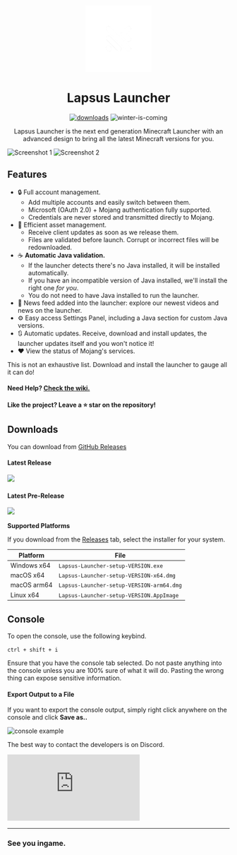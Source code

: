 <p align="center"><img src="./app/assets/images/SealCircle.png" width="150px" height="150px" alt="aventium softworks"></p>

<h1 align="center">Lapsus Launcher</h1>


[<p align="center"><img src="https://img.shields.io/github/downloads/ManucrackYT/LapsusLauncher/total.svg?style=for-the-badge" alt="downloads">](https://github.com/ManucrackYT/LapsusLauncher/releases) <img src="https://forthebadge.com/images/badges/winter-is-coming.svg"  height="28px" alt="winter-is-coming"></p>

<p align="center">Lapsus Launcher is the next end generation Minecraft Launcher with an advanced design to bring all the latest Minecraft versions for you.</p>

![Screenshot 1](https://cdn.discordapp.com/attachments/1158764544076812429/1159127602431271024/image1.png?ex=651ec133&is=651d6fb3&hm=e80f589f5c8cb6cacd9733ebd345a4fac08ed625332b127e6194fbba2e20dff6&)
![Screenshot 2](https://cdn.discordapp.com/attachments/1158764544076812429/1159127601323978895/image2.png?ex=651ec133&is=651d6fb3&hm=974a845f39940c00f14f5f0b6143d663eddc2e61b7291b99bafb9fc9f7e563a9&)

## Features

* 🔒 Full account management.
  * Add multiple accounts and easily switch between them.
  * Microsoft (OAuth 2.0) + Mojang authentication fully supported.
  * Credentials are never stored and transmitted directly to Mojang.
* 📂 Efficient asset management.
  * Receive client updates as soon as we release them.
  * Files are validated before launch. Corrupt or incorrect files will be redownloaded.
* ☕ **Automatic Java validation.**
  * If the launcher detects there's no Java installed, it will be installed automatically.
  * If you have an incompatible version of Java installed, we'll install the right one *for you*.
  * You do not need to have Java installed to run the launcher.
* 📰 News feed added into the launcher: explore our newest videos and news on the launcher.
* ⚙️ Easy access Settings Panel, including a Java section for custom Java versions.
* 🔃 Automatic updates. Receive, download and install updates, the launcher updates itself and you won't notice it!
* ❤️ View the status of Mojang's services.

This is not an exhaustive list. Download and install the launcher to gauge all it can do!

#### Need Help? [Check the wiki.][wiki]

#### Like the project? Leave a ⭐ star on the repository!

## Downloads

You can download from [GitHub Releases](https://github.com/ManucrackYT/LapsusLauncher/releases)

#### Latest Release

[![](https://img.shields.io/github/release/ManucrackYT/LapsusLauncher.svg?style=flat-square)](https://github.com/ManucrackYT/LapsusLauncher/releases/latest)

#### Latest Pre-Release
[![](https://img.shields.io/github/release/ManucrackYT/LapsusLauncher/all.svg?style=flat-square)](https://github.com/ManucrackYT/LapsusLauncher/releases)

**Supported Platforms**

If you download from the [Releases](https://github.com/ManucrackYT/LapsusLauncher/releases) tab, select the installer for your system.

| Platform | File |
| -------- | ---- |
| Windows x64 | `Lapsus-Launcher-setup-VERSION.exe` |
| macOS x64 | `Lapsus-Launcher-setup-VERSION-x64.dmg` |
| macOS arm64 | `Lapsus-Launcher-setup-VERSION-arm64.dmg` |
| Linux x64 | `Lapsus-Launcher-setup-VERSION.AppImage` |

## Console

To open the console, use the following keybind.

```console
ctrl + shift + i
```

Ensure that you have the console tab selected. Do not paste anything into the console unless you are 100% sure of what it will do. Pasting the wrong thing can expose sensitive information.

#### Export Output to a File

If you want to export the console output, simply right click anywhere on the console and click **Save as..**

![console example](https://i.imgur.com/T5e73jP.png)


The best way to contact the developers is on Discord.

[![discord](https://discord.com/api/guilds/778310063839903786/widget.json)][discord]

---

### See you ingame.


[nodejs]: https://nodejs.org/en/ 'Node.js'
[vscode]: https://code.visualstudio.com/ 'Visual Studio Code'
[mainprocess]: https://electronjs.org/docs/tutorial/application-architecture#main-and-renderer-processes 'Main Process'
[rendererprocess]: https://electronjs.org/docs/tutorial/application-architecture#main-and-renderer-processes 'Renderer Process'
[chromedebugger]: https://marketplace.visualstudio.com/items?itemName=msjsdiag.debugger-for-chrome 'Debugger for Chrome'
[discord]: https://discord.gg/zNWUXdt 'Discord'
[wiki]: https://github.com/dscalzi/HeliosLauncher/wiki 'wiki'
[nebula]: https://github.com/dscalzi/Nebula 'dscalzi/Nebula'
[v2branch]: https://github.com/dscalzi/HeliosLauncher/tree/ts-refactor 'v2 branch'
